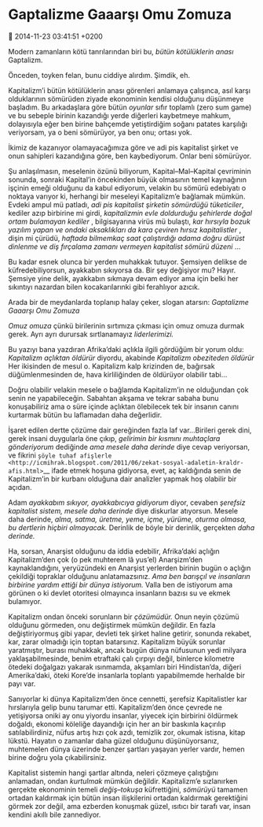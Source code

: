 Gaptalizme Gaaarşı Omu Zomuza
=============================

:date: 2014-11-23 03:41:51 +0200

Modern zamanların kötü tanrılarından biri bu, *bütün kötülüklerin anası*
Gaptalizm.

Önceden, toyken felan, bunu ciddiye alırdım. Şimdik, eh.

Kapitalizm’i bütün kötülüklerin anası görenleri anlamaya çalışınca, asıl
karşı olduklarının sömürüden ziyade ekonominin kendisi olduğunu
düşünmeye başladım. Bu arkadaşlara göre bütün *oyunlar* sıfır toplamlı
(zero sum game) ve bu sebeple birinin kazandığı yerde diğerleri
kaybetmeye mahkum, dolayısıyla eğer ben birine bahçemde yetiştirdiğim
soğanı patates karşılığı veriyorsam, ya o beni sömürüyor, ya ben onu;
ortası yok.

İkimiz de kazanıyor olamayacağımıza göre ve adi pis kapitalist şirket ve
onun sahipleri kazandığına göre, ben kaybediyorum. Onlar beni sömürüyor.

Şu anlaşılmasın, meselenin özünü biliyorum, Kapital–Mal–Kapital
çevriminin sonunda, sonraki Kapital’in öncekinden büyük olmasının temel
kaynağının işçinin emeği olduğunu da kabul ediyorum, velakin bu sömürü
edebiyatı o noktaya varıyor ki, herhangi bir meseleyi Kapitalizm’e
bağlamak mümkün. Evdeki ampul mü patladı, *adi pis kapitalist şirketin
sömürdüğü tüketiciler*, kediler azıp birbirine mi girdi, *kapitalizmin
evle doldurduğu şehirlerde doğal ortam bulamayan kediler* ,
bilgisayarına virüs mü bulaştı, *kar hırsıyla bozuk yazılım yapan ve
ondaki aksaklıkları da kara çeviren hırsız kapitalistler* , dişin mi
çürüdü, *haftada bilmemkaç saat çalıştırdığı adama doğru dürüst dinlenme
ve diş fırçalama zamanı vermeyen kapitalist sömürü düzeni* …

Bu kadar esnek olunca bir yerden muhakkak tutuyor. Şemsiyen delikse de
küfredebiliyorsun, ayakkabın sıkıyorsa da. Bir şey değişiyor mu? Hayır.
Şemsiye yine delik, ayakkabın sıkmaya devam ediyor ama için belki her
sıkıntıyı nazardan bilen kocakarılarınki gibi ferahlıyor azıcık.

Arada bir de meydanlarda toplanıp halay çeker, slogan atarsın:
*Gaptalizme Gaaarşı Omu Zomuza*

*Omuz omuza* çünkü birilerinin sırtımıza çıkması için omuz omuza durmak
gerek. Ayrı ayrı durursak sırtlanamayız *liderlerimizi.*

Bu yazıyı bana yazdıran Afrika’daki açlıkla ilgili gördüğüm bir yorum
oldu: *Kapitalizm açlıktan öldürür* diyordu, akabinde *Kapitalizm
obeziteden öldürür* Her ikisinden de mesul o. Kapitalizm kalp krizinden
de, bağırsak düğümlenmesinden de, hava kirliliğinden de öldürüyor
olabilir tabi…

Doğru olabilir velakin mesele o bağlamda Kapitalizm’in ne olduğundan çok
senin ne yapabileceğin. Sabahtan akşama ve tekrar sabaha bunu
konuşabiliriz ama o süre içinde açlıktan ölebilecek tek bir insanın
canını kurtarmak bütün bu laflamadan daha değerlidir.

İşaret edilen dertte çözüme dair gereğinden fazla laf var…Birileri gerek
dini, gerek insani duygularla öne çıkıp, *gelirimin bir kısmını
muhtaçlara gönderiyorum* dediğinde *ama mesele daha derinde* diye cevap
veriyorsan, ve fikrini `şöyle tuhaf
afişlerle <http://icmihrak.blogspot.com/2011/06/zekat-sosyal-adaletin-kraldr-afis.html>`__
ifade etmek hoşuna gidiyorsa, evet, aç kaldığında senin de Kapitalizm’in
bir kurbanı olduğuna dair analizler yapmak hoş olabilir bir açıdan.

Adam *ayakkabım sıkıyor, ayakkabıcıya gidiyorum* diyor, cevaben
*şerefsiz kapitalist sistem, mesele daha derinde* diye diskurlar
atıyorsun. Mesele daha derinde, *alma, satma, üretme, yeme, içme,
yürüme, oturma olmasa, bu dertlerin hiçbiri olmayacak.* Derinlik de
böyle bir derinlik, gerçekten *daha derinde.*

Ha, sorsan, Anarşist olduğunu da iddia edebilir, Afrika’daki açlığın
Kapitalizm’den çok (o pek muhterem lâ yus’el) Anarşizm’den
kaynaklandığını, yeryüzündeki en Anarşist yerlerden birinin bugün o
açlığın çekildiği topraklar olduğunu anlatamazsınız. *Ama ben barışçıl
ve insanların birbirine yardım ettiği bir dünya istiyorum.* Valla ben de
istiyorum ama görünen o ki devlet otoritesi olmayınca insanların bazısı
su ve ekmek bulamıyor.

Kapitalizm ondan önceki sorunların bir *çözümüdür.* Onun neyin çözümü
olduğunu görmeden, onu değiştirmek mümkün değildir. En fazla
değiştiriyormuş gibi yapar, devleti tek şirket haline getirir, sonunda
rekabet, kar, zarar olmadığı için toptan batarsınız. Kapitalizm büyük
sorunlar yaratmıştır, burası muhakkak, ancak bugün dünya nüfusunun yedi
milyara yaklaşabilmesinde, benim etraftaki çalı çırpıyı değil, binlerce
kilometre ötedeki doğalgazı yakarak ısınmamda, akşamları biri
Hindistan’da, diğeri Amerika’daki, öteki Kore’de insanlarla toplantı
yapabilmemde herhalde bir payı var.

Sanıyorlar ki dünya Kapitalizm’den önce cennetti, şerefsiz Kapitalistler
kar hırslarıyla gelip bunu tarumar etti. Kapitalizm’den önce çevrede ne
yetişiyorsa oniki ay onu yiyordu insanlar, yiyecek için birbirini
öldürmek doğaldı, ekonomi köleliğe dayandığı için her an bir baskınla
kaçırılıp satılabilirdiniz, nüfus artış hızı çok azdı, temizlik zor,
okumak istisna, kitap lükstü. Hayatın o zamanlar daha güzel olduğunu
düşünüyorsanız, muhtemelen dünya üzerinde benzer şartları yaşayan yerler
vardır, hemen birine doğru yola çıkabilirsiniz.

Kapitalist sistemin hangi şartlar altında, neleri çözmeye çalıştığını
anlamadan, ondan *kurtulmak* mümkün değildir. Kapitalizm’e sızlanırken
gerçekte ekonominin temeli *değiş–tokuşa* küfrettiğini, *sömürüyü*
tamamen ortadan kaldırmak için bütün insan ilişkilerini ortadan
kaldırmak gerektiğini görmek zor değil, ama ezberden konuşmak güzel,
ısıtıcı bir tarafı var, insan kendini akıllı bile zannediyor.
